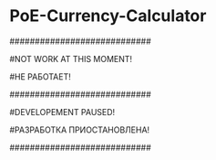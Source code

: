 # PoE-Currency-Calculator
############################

#NOT WORK AT THIS MOMENT!

#НЕ РАБОТАЕТ!

############################

#DEVELOPEMENT PAUSED!

#РАЗРАБОТКА ПРИОСТАНОВЛЕНА!

############################

